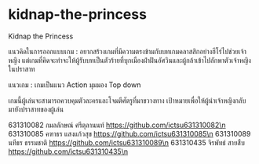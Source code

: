 # kidnap-the-princess
Kidnap the Princess

แนวคิดในการออกแบบเกม : อยากสร้างเกมที่มีความตรงข้ามกับบทเกมคลาสสิกอย่างฮีโร่ไปช่วยเจ้าหญิง แต่เกมที่คิดจะทำจะให้ผู้รับบทเป็นตัวร้ายที่บุกเมืองฝ่าฝันอัศวินและผู้กล้าเข้าไปลักพาตัวเจ้าหญิงในปราสาท

แนวเกม : เกมเป็นแนว Action มุมมอง Top down

เกมนี้ผู้เล่นจะสามารถควบคุมตัวละครและโจมตีศัตรูที่มาขวางทาง เป้าหมายเพื่อให้ผู้นำเจ้าหญิงกลับมายังปราสาทของผู้เล่น

631310082 กมลลักษณ์ ศรีตุลานนท์   https://github.com/ictsu631310082\n
631310085 คฑาธร แสงแก้วสุข      https://github.com/ictsu631310085\n
631310089 นทีธร ธรรมชาติ         https://github.com/ictsu631310089\n
631310435 จิรพัทธ์ สายสืบ         https://github.com/ictsu631310435\n

